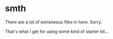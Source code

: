 # smth


There are a lot of extraneous files in here. Sorry. 

That's what I get for using some kind of starter kit...
